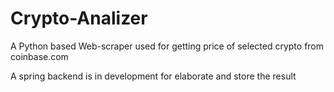 # Crypto-Analizer

A Python based Web-scraper used for getting price of selected crypto from coinbase.com

A spring backend is in development for elaborate and store the result
